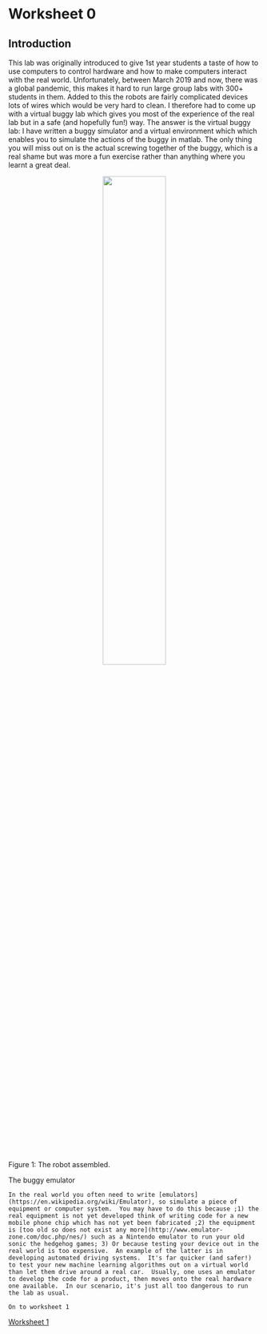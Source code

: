 Worksheet 0
===========

Introduction
----------
This lab was originally introduced to give 1st year students a taste of how to use computers to control hardware and how to make computers interact with the real world.  Unfortunately, between March 2019 and now, there was a global pandemic, this makes it hard to run large group labs with 300+ students in them.  Added to this the robots are fairly complicated devices lots of wires which would be very hard to clean.  I therefore had to come up with a virtual buggy lab which gives you most of the experience of the real lab but in a safe (and hopefully fun!) way.  The answer is the virtual buggy lab:  I have written a buggy simulator and a virtual environment which which enables you to simulate the actions of the buggy in matlab.  The only thing you will miss out on is the actual screwing together of the buggy, which is a real shame but was more a fun exercise rather than anything where you learnt a great deal. 

<p align="center">
<img src="./images/buggy.png"  width=50% >

Figure 1: The robot assembled.
</p>

The buggy emulator
~~~~~~~~~~~~~~~~~~
In the real world you often need to write [emulators](https://en.wikipedia.org/wiki/Emulator), so simulate a piece of equipment or computer system.  You may have to do this because ;1) the real equipment is not yet developed think of writing code for a new mobile phone chip which has not yet been fabricated ;2) the equipment is [too old so does not exist any more](http://www.emulator-zone.com/doc.php/nes/) such as a Nintendo emulator to run your old sonic the hedgehog games; 3) Or because testing your device out in the real world is too expensive.  An example of the latter is in developing automated driving systems.  It's far quicker (and safer!) to test your new machine learning algorithms out on a virtual world than let them drive around a real car.  Usually, one uses an emulator to develop the code for a product, then moves onto the real hardware one available.  In our scenario, it's just all too dangerous to run the lab as usual.

On to worksheet 1
~~~~~~~~~~~~~~~~~~
[Worksheet 1](https://github.com/roderickmackenzie/matlab_robot_buggy/blob/master/WS1/worksheet.md)

